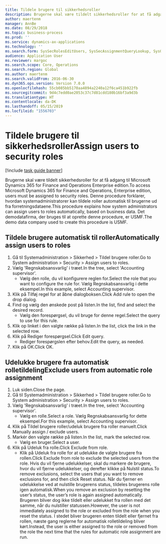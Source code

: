 ```yaml
---
title: Tildele brugere til sikkerhedsroller
description: Brugerne skal være tildelt sikkerhedsroller for at få adgang til Microsoft Dynamics 365 for Finance and Operations Enterprise edition.
author: maertenm
manager: AnnBe
ms.date: 08/29/2018
ms.topic: business-process
ms.prod: ''
ms.service: dynamics-ax-applications
ms.technology: ''
ms.search.form: SysSecRolesEditUsers, SysSecAssignmentQueryLookup, SysQueryForm, SysSecRoleExcludeUsers
audience: Application User
ms.reviewer: margoc
ms.search.scope: Core, Operations
ms.search.region: Global
ms.author: maertenm
ms.search.validFrom: 2016-06-30
ms.dyn365.ops.version: Version 7.0.0
ms.openlocfilehash: 55cb085bb5170aa4894a2240a12f6ca451b922fb
ms.sourcegitcommit: 9d4c7edd0ae2053c37c7d81cdd180b16bf3a9d3b
ms.translationtype: HT
ms.contentlocale: da-DK
ms.lasthandoff: 05/15/2019
ms.locfileid: "1556703"
---
```

# <a name="assign-users-to-security-roles"></a><span data-ttu-id="c0bba-103">Tildele brugere til sikkerhedsroller</span><span class="sxs-lookup"><span data-stu-id="c0bba-103">Assign users to security roles</span></span>

[!include [task guide banner](../../includes/task-guide-banner.md)]

<span data-ttu-id="c0bba-104">Brugerne skal være tildelt sikkerhedsroller for at få adgang til Microsoft Dynamics 365 for Finance and Operations Enterprise edition.</span><span class="sxs-lookup"><span data-stu-id="c0bba-104">To access Microsoft Dynamics 365 for Finance and Operations, Enterprise edition, users must be assigned to security roles.</span></span> <span data-ttu-id="c0bba-105">Denne procedure forklarer, hvordan systemadministratorer kan tildele roller automatisk til brugerne ud fra forretningsdataene.</span><span class="sxs-lookup"><span data-stu-id="c0bba-105">This procedure explains how system administrators can assign users to roles automatically, based on business data.</span></span> <span data-ttu-id="c0bba-106">Det demodatafirma, der bruges til at oprette denne procedure, er USMF.</span><span class="sxs-lookup"><span data-stu-id="c0bba-106">The demo data company used to create this procedure is USMF.</span></span>


## <a name="automatically-assign-users-to-roles"></a><span data-ttu-id="c0bba-107">Tildele brugere automatisk til roller</span><span class="sxs-lookup"><span data-stu-id="c0bba-107">Automatically assign users to roles</span></span>
1. <span data-ttu-id="c0bba-108">Gå til Systemadministration > Sikkerhed > Tildel brugere roller.</span><span class="sxs-lookup"><span data-stu-id="c0bba-108">Go to System administration > Security > Assign users to roles.</span></span>
2. <span data-ttu-id="c0bba-109">Vælg 'Regnskabsansvarlig' i træet.</span><span class="sxs-lookup"><span data-stu-id="c0bba-109">In the tree, select 'Accounting supervisor'.</span></span>
    * <span data-ttu-id="c0bba-110">Vælg den rolle, du vil konfigurere reglen for.</span><span class="sxs-lookup"><span data-stu-id="c0bba-110">Select the role that you want to configure the rule for.</span></span> <span data-ttu-id="c0bba-111">Vælg Regnskabsansvarlig i dette eksempel.</span><span class="sxs-lookup"><span data-stu-id="c0bba-111">In this example, select Accounting supervisor.</span></span>  
3. <span data-ttu-id="c0bba-112">Klik på Tilføj regel for at åbne dialogboksen.</span><span class="sxs-lookup"><span data-stu-id="c0bba-112">Click Add rule to open the drop dialog.</span></span>
4. <span data-ttu-id="c0bba-113">Find og vælg den ønskede post på listen.</span><span class="sxs-lookup"><span data-stu-id="c0bba-113">In the list, find and select the desired record.</span></span>
    * <span data-ttu-id="c0bba-114">Vælg den forespørgsel, du vil bruge for denne regel.</span><span class="sxs-lookup"><span data-stu-id="c0bba-114">Select the query to use for this rule.</span></span>  
5. <span data-ttu-id="c0bba-115">Klik op linket i den valgte række på listen.</span><span class="sxs-lookup"><span data-stu-id="c0bba-115">In the list, click the link in the selected row.</span></span>
6. <span data-ttu-id="c0bba-116">Klik på Rediger forespørgsel.</span><span class="sxs-lookup"><span data-stu-id="c0bba-116">Click Edit query.</span></span>
    * <span data-ttu-id="c0bba-117">Rediger forespørgslen efter behov.</span><span class="sxs-lookup"><span data-stu-id="c0bba-117">Edit the query, as needed.</span></span>  
7. <span data-ttu-id="c0bba-118">Klik på OK.</span><span class="sxs-lookup"><span data-stu-id="c0bba-118">Click OK.</span></span>

## <a name="exclude-users-from-automatic-role-assignment"></a><span data-ttu-id="c0bba-119">Udelukke brugere fra automatisk rolletildeling</span><span class="sxs-lookup"><span data-stu-id="c0bba-119">Exclude users from automatic role assignment</span></span>
1. <span data-ttu-id="c0bba-120">Luk siden.</span><span class="sxs-lookup"><span data-stu-id="c0bba-120">Close the page.</span></span>
2. <span data-ttu-id="c0bba-121">Gå til Systemadministration > Sikkerhed > Tildel brugere roller.</span><span class="sxs-lookup"><span data-stu-id="c0bba-121">Go to System administration > Security > Assign users to roles.</span></span>
3. <span data-ttu-id="c0bba-122">Vælg 'Regnskabsansvarlig' i træet.</span><span class="sxs-lookup"><span data-stu-id="c0bba-122">In the tree, select 'Accounting supervisor'.</span></span>
    * <span data-ttu-id="c0bba-123">Vælg en rolle.</span><span class="sxs-lookup"><span data-stu-id="c0bba-123">Select a role.</span></span> <span data-ttu-id="c0bba-124">Vælg Regnskabsansvarlig for dette eksempel.</span><span class="sxs-lookup"><span data-stu-id="c0bba-124">For this example, select Accounting supervisor.</span></span>  
4. <span data-ttu-id="c0bba-125">Klik på Tildel brugere roller/udeluk brugere fra roller manuelt.</span><span class="sxs-lookup"><span data-stu-id="c0bba-125">Click Manually assign / exclude users.</span></span>
5. <span data-ttu-id="c0bba-126">Markér den valgte række på listen.</span><span class="sxs-lookup"><span data-stu-id="c0bba-126">In the list, mark the selected row.</span></span>
    * <span data-ttu-id="c0bba-127">Vælg en bruger.</span><span class="sxs-lookup"><span data-stu-id="c0bba-127">Select a user.</span></span>  
6. <span data-ttu-id="c0bba-128">Klik på Udeluk fra rolle.</span><span class="sxs-lookup"><span data-stu-id="c0bba-128">Click Exclude from role.</span></span>
    * <span data-ttu-id="c0bba-129">Klik på Udeluk fra rolle for at udelukke de valgte brugere fra rollen.</span><span class="sxs-lookup"><span data-stu-id="c0bba-129">Click Exclude from role to exclude the selected users from the role.</span></span> <span data-ttu-id="c0bba-130">Hvis du vil fjerne udelukkelser, skal du markere de brugere, hvor du vil fjerne udelukkelser, og derefter klikke på Nulstil status.</span><span class="sxs-lookup"><span data-stu-id="c0bba-130">To remove exclusions, select the users that you want to remove exclusions for, and then click Reset status.</span></span> <span data-ttu-id="c0bba-131">Når du fjerner en udelukkelse ved at nulstille brugerens status, tildeles brugerens rolle igen automatisk.</span><span class="sxs-lookup"><span data-stu-id="c0bba-131">When you remove an exclusion by resetting the user’s status, the user’s role is again assigned automatically.</span></span> <span data-ttu-id="c0bba-132">Brugeren bliver dog ikke tildelt eller udelukket fra rollen med det samme, når du nulstiller statussen.</span><span class="sxs-lookup"><span data-stu-id="c0bba-132">However, the user is not immediately assigned to the role or excluded from the role when you reset the status.</span></span> <span data-ttu-id="c0bba-133">I stedet bliver brugeren enten tildelt eller fjernet fra rollen, næste gang reglerne for automatisk rolletildeling bliver kørt.</span><span class="sxs-lookup"><span data-stu-id="c0bba-133">Instead, the user is either assigned to the role or removed from the role the next time that the rules for automatic role assignment are run.</span></span>  

